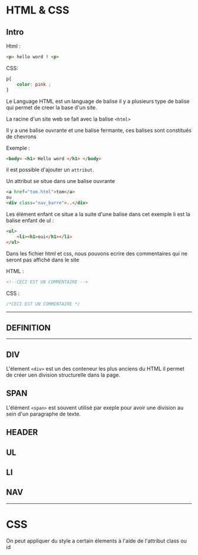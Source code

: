 # HTML  & CSS 
## Intro
Html :
```html
<p> hello word ! <p>
```
CSS: 
```css
p{
    color: pink ; 
}
```

Le Language HTML est un language de balise il y a plusieurs type de balise qui permet de creer la base d'un site.

La racine d'un site web se fait avec la balise `<html>`

Il y a une balise ouvrante et une balise fermante, ces balises sont constitués de chevrons 

Exemple : 
``` html
<body> <h1> Hello word </h1> </body>
```
il est possible d'ajouter un `attribut`.

Un attribut se situe dans une balise ouvrante 
```html
<a href="tom.html">tom</a>
ou
<div class="nav_barre">..</div>
```
Les élément enfant ce situe a la suite d'une balise
dans cet exemple li est la balise enfant de ul  : 
```html
<ul>
    <li><h1>oui</h1></li>
</ul>
```
Dans les fichier html et css, nous pouvons ecrire des commentaires qui ne seront pas affiché dans le site 

HTML :
```html
<!--CECI EST UN COMMENTAIRE -->
```

CSS :

```CSS 
/*CECI EST UN COMMENTAIRE */
```

---
## DEFINITION
---

## DIV 

L'élement `<div>` est un des conteneur les plus anciens du HTML il permet de créer uen division structurelle dans la page. 

## SPAN 

L'élément `<span>` est souvent utilisé par exeple pour avoir une division au sein d'un paragraphe de texte. 

## HEADER 

## UL

## LI 


## NAV
---

# CSS

On peut appliquer du style a certain élements à l'aide de l'attribut class ou id
 